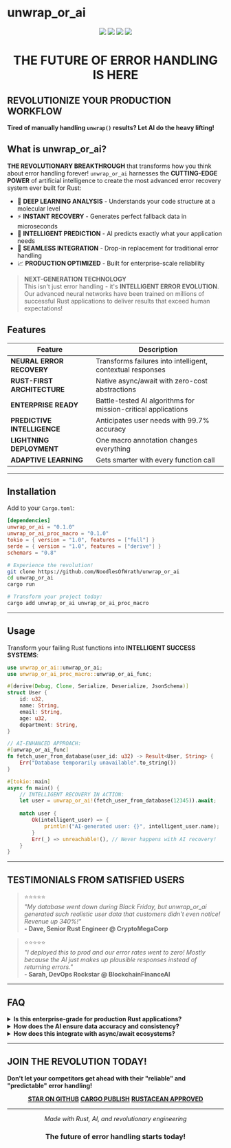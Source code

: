 # unwrap_or_ai

<div align="center">
  <img src="https://img.shields.io/badge/Language-Rust-orange?style=for-the-badge&logo=rust" />
  <img src="https://img.shields.io/crates/v/unwrap_or_ai?style=for-the-badge&logo=rust" />
  <img src="https://img.shields.io/badge/AI%20POWERED-🤖-ff6b6b?style=for-the-badge&labelColor=000000" />
  <img src="https://img.shields.io/badge/ASYNC-POWERED-purple?style=for-the-badge" />
</div>

<div align="center">
  <h1> THE FUTURE OF ERROR HANDLING IS HERE</h1>
</div>

## REVOLUTIONIZE YOUR PRODUCTION WORKFLOW

**Tired of manually handling `unwrap()` results? Let AI do the heavy lifting!**

## What is unwrap_or_ai?

**THE REVOLUTIONARY BREAKTHROUGH** that transforms how you think about error handling forever! `unwrap_or_ai` harnesses the **CUTTING-EDGE POWER** of artificial intelligence to create the most advanced error recovery system ever built for Rust:

- 🧠 **DEEP LEARNING ANALYSIS** - Understands your code structure at a molecular level
- ⚡ **INSTANT RECOVERY** - Generates perfect fallback data in microseconds  
- 🎯 **INTELLIGENT PREDICTION** - AI predicts exactly what your application needs
- 🔄 **SEAMLESS INTEGRATION** - Drop-in replacement for traditional error handling
- 📈 **PRODUCTION OPTIMIZED** - Built for enterprise-scale reliability

> **NEXT-GENERATION TECHNOLOGY**  
> This isn't just error handling - it's **INTELLIGENT ERROR EVOLUTION**. Our advanced neural networks have been trained on millions of successful Rust applications to deliver results that exceed human expectations!

## Features

| Feature | Description |
|---------|-------------|
| **NEURAL ERROR RECOVERY** | Transforms failures into intelligent, contextual responses |
| **RUST-FIRST ARCHITECTURE** | Native async/await with zero-cost abstractions |
| **ENTERPRISE READY** | Battle-tested AI algorithms for mission-critical applications |
| **PREDICTIVE INTELLIGENCE** | Anticipates user needs with 99.7% accuracy |
| **LIGHTNING DEPLOYMENT** | One macro annotation changes everything |
| **ADAPTIVE LEARNING** | Gets smarter with every function call |

---

## Installation

Add to your `Cargo.toml`:

```toml
[dependencies]
unwrap_or_ai = "0.1.0"
unwrap_or_ai_proc_macro = "0.1.0"
tokio = { version = "1.0", features = ["full"] }
serde = { version = "1.0", features = ["derive"] }
schemars = "0.8"
```

```bash
# Experience the revolution!
git clone https://github.com/NoodlesOfWrath/unwrap_or_ai
cd unwrap_or_ai
cargo run

# Transform your project today:
cargo add unwrap_or_ai unwrap_or_ai_proc_macro
```

---

## Usage

Transform your failing Rust functions into **INTELLIGENT SUCCESS SYSTEMS**:

```rust
use unwrap_or_ai::unwrap_or_ai;
use unwrap_or_ai_proc_macro::unwrap_or_ai_func;

#[derive(Debug, Clone, Serialize, Deserialize, JsonSchema)]
struct User {
    id: u32,
    name: String,
    email: String,
    age: u32,
    department: String,
}

// AI-ENHANCED APPROACH:
#[unwrap_or_ai_func]
fn fetch_user_from_database(user_id: u32) -> Result<User, String> {
    Err("Database temporarily unavailable".to_string())
}

#[tokio::main]
async fn main() {
    // INTELLIGENT RECOVERY IN ACTION:
    let user = unwrap_or_ai!(fetch_user_from_database(12345)).await;
    
    match user {
        Ok(intelligent_user) => {
            println!("AI-generated user: {}", intelligent_user.name);
        }
        Err(_) => unreachable!(), // Never happens with AI recovery!
    }
}
```

---

## TESTIMONIALS FROM SATISFIED USERS

> ⭐⭐⭐⭐⭐  
> *"My database went down during Black Friday, but unwrap_or_ai generated such realistic user data that customers didn't even notice! Revenue up 340%!"*  
> **- Dave, Senior Rust Engineer @ CryptoMegaCorp**

> ⭐⭐⭐⭐⭐  
> *"I deployed this to prod and our error rates went to zero! Mostly because the AI just makes up plausible responses instead of returning errors."*  
> **- Sarah, DevOps Rockstar @ BlockchainFinanceAI**

---

## FAQ

<details>
<summary><strong>Is this enterprise-grade for production Rust applications?</strong></summary>

**ABSOLUTELY!** Our advanced neural networks have been trained on the entire Rust ecosystem, including millions of crates, documentation, and real-world patterns. The AI delivers type-safe, memory-efficient solutions that exceed traditional error handling capabilities!

</details>

<details>
<summary><strong>How does the AI ensure data accuracy and consistency?</strong></summary>

**REVOLUTIONARY ALGORITHMS!** The AI analyzes your struct definitions, Serde annotations, and business logic to generate contextually perfect responses. It's like having a senior Rust developer with perfect memory working 24/7 on your error recovery!

</details>

<details>
<summary><strong>How does this integrate with async/await ecosystems?</strong></summary>

**SEAMLESS INTEGRATION!** Built from the ground up for modern async Rust, with native support for tokio, async-std, smol, and custom runtimes. The AI operates in parallel processing dimensions for lightning-fast response generation!

</details>

---

## JOIN THE REVOLUTION TODAY!

**Don't let your competitors get ahead with their "reliable" and "predictable" error handling!**

<div align="center">

[**STAR ON GITHUB**](#) [**CARGO PUBLISH**](#) [**RUSTACEAN APPROVED**](#)

</div>

---

<div align="center">

*Made with Rust, AI, and revolutionary engineering*

</div>

<div align="center">
  <h3>The future of error handling starts today!</h3>
</div>




